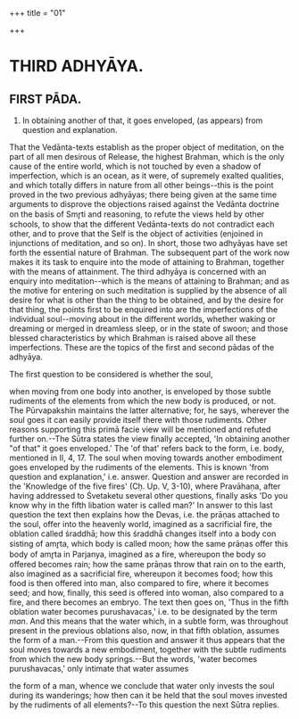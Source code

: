 +++
title = "01"

+++




# THIRD ADHYĀYA.

## FIRST PĀDA.

1. In obtaining another of that, it goes enveloped, (as appears) from question and explanation.

That the Vedānta-texts establish as the proper object of meditation, on the part of all men desirous of Release, the highest Brahman, which is the only cause of the entire world, which is not touched by even a shadow of imperfection, which is an ocean, as it were, of supremely exalted qualities, and which totally differs in nature from all other beings--this is the point proved in the two previous adhyāyas; there being given at the same time arguments to disprove the objections raised against the Vedānta doctrine on the basis of Smr̥ti and reasoning, to refute the views held by other schools, to show that the different Vedānta-texts do not contradict each other, and to prove that the Self is the object of activities (enjoined in injunctions of meditation, and so on). In short, those two adhyāyas have set forth the essential nature of Brahman. The subsequent part of the work now makes it its task to enquire into the mode of attaining to Brahman, together with the means of attainment. The third adhyāya is concerned with an enquiry into meditation--which is the means of attaining to Brahman; and as the motive for entering on such meditation is supplied by the absence of all desire for what is other than the thing to be obtained, and by the desire for that thing, the points first to be enquired into are the imperfections of the individual soul--moving about in the different worlds, whether waking or dreaming or merged in dreamless sleep, or in the state of swoon; and those blessed characteristics by which Brahman is raised above all these imperfections. These are the topics of the first and second pādas of the adhyāya.

The first question to be considered is whether the soul,

when moving from one body into another, is enveloped by those subtle rudiments of the elements from which the new body is produced, or not. The Pūrvapakshin maintains the latter alternative; for, he says, wherever the soul goes it can easily provide itself there with those rudiments. Other reasons supporting this primā facie view will be mentioned and refuted further on.--The Sūtra states the view finally accepted, 'In obtaining another "of that" it goes enveloped.' The 'of that' refers back to the form, i.e. body, mentioned in II, 4, 17. The soul when moving towards another embodiment goes enveloped by the rudiments of the elements. This is known 'from question and explanation,' i.e. answer. Question and answer are recorded in the 'Knowledge of the five fires' (Cḥ. Up. V, 3-10), where Pravāhaṇa, after having addressed to Śvetaketu several other questions, finally asks 'Do you know why in the fifth libation water is called man?' In answer to this last question the text then explains how the Devas, i.e. the prāṇas attached to the soul, offer into the heavenly world, imagined as a sacrificial fire, the oblation called śraddhā; how this śraddhā changes itself into a body con sisting of amr̥ta, which body is called moon; how the same prāṇas offer this body of amr̥ta in Parjanya, imagined as a fire, whereupon the body so offered becomes rain; how the same prāṇas throw that rain on to the earth, also imagined as a sacrificial fire, whereupon it becomes food; how this food is then offered into man, also compared to fire, where it becomes seed; and how, finally, this seed is offered into woman, also compared to a fire, and there becomes an embryo. The text then goes on, 'Thus in the fifth oblation water becomes purushavacas,' i.e. to be designated by the term _man_. And this means that the water which, in a subtle form, was throughout present in the previous oblations also, now, in that fifth oblation, assumes the form of a man.--From this question and answer it thus appears that the soul moves towards a new embodiment, together with the subtle rudiments from which the new body springs.--But the words, 'water becomes purushavacas,' only intimate that water assumes

the form of a man, whence we conclude that water only invests the soul during its wanderings; how then can it be held that the soul moves invested by the rudiments of all elements?--To this question the next Sūtra replies.

